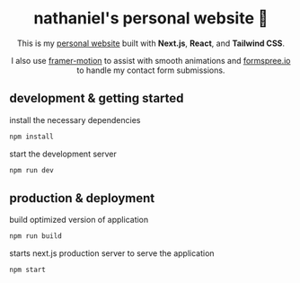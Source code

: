 <h1 align="center">
  nathaniel's personal website 👋
</h1>
<p align="center">
  This is my <a href="https://nathanielbelen.com/" target="_blank">personal website</a> built with <strong>Next.js</strong>, <strong>React</strong>, and <strong>Tailwind CSS</strong>.
</p>
<p align="center">
  I also use <a href="https://www.framer.com/motion/" target="_blank">framer-motion</a> to assist with smooth animations and <a href="https://formspree.io/" target="_blank">formspree.io</a> to handle my contact form submissions.
</p>

## development & getting started
  install the necessary dependencies
   ```sh
   npm install
   ```

  start the development server
   ```sh
   npm run dev
   ```

## production & deployment

  build optimized version of application
   ```sh
   npm run build
   ```
   
   starts next.js production server to serve the application
   ```sh
   npm start
   ```
